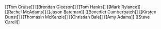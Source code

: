 [[Tom Cruise]]
[[Brendan Gleeson]]
[[Tom Hanks]]
[[Mark Rylance]]
[[Rachel McAdams]]
[[Jason Bateman]]
[[Benedict Cumberbatch]]
[[Kirsten Dunst]]
[[Thomasin McKenzie]]
[[Christian Bale]]
[[Amy Adams]]
[[Steve Carell]]
